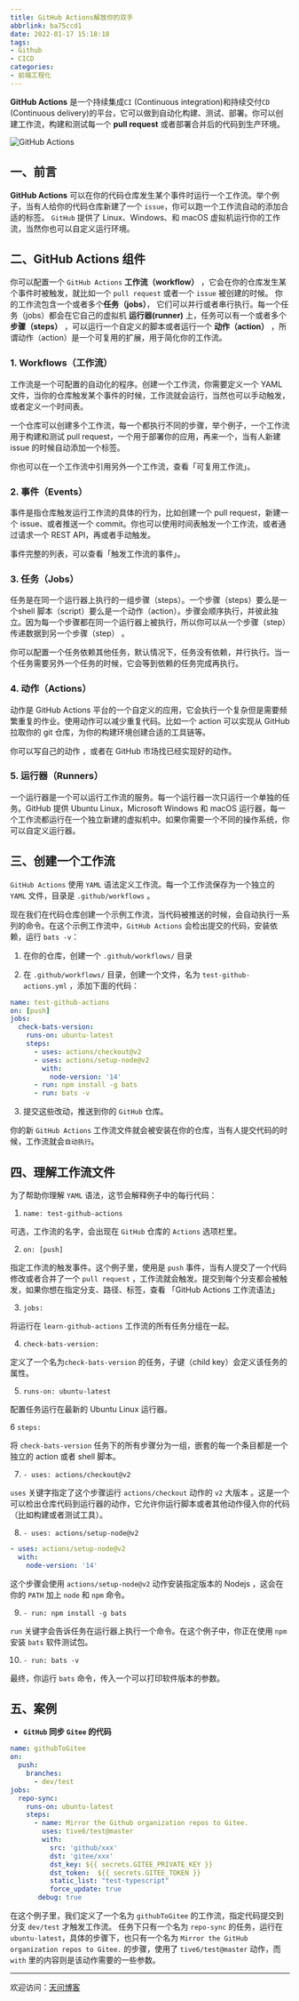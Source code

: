 ```yaml
---
title: GitHub Actions解放你的双手
abbrlink: ba75ccd1
date: 2022-01-17 15:18:18
tags:
- Github
- CICD
categories:
- 前端工程化
---
```


**GitHub Actions** 是一个持续集成`CI` (Continuous integration)和持续交付`CD` (Continuous delivery)的平台，它可以做到自动化构建、测试、部署。你可以创建工作流，构建和测试每一个 **pull request** 或者部署合并后的代码到生产环境。

![GitHub Actions](https://tiven.cn/static/img/img-github-actions-Jp8tXYKflhDD91CAxkn1h.jpg)

[//]: # (<!-- more -->)

## 一、前言

**GitHub Actions** 可以在你的代码仓库发生某个事件时运行一个工作流。举个例子，当有人给你的代码仓库新建了一个 `issue`，你可以跑一个工作流自动的添加合适的标签。
`GitHub` 提供了 Linux、Windows、和 macOS 虚拟机运行你的工作流，当然你也可以自定义运行环境。

## 二、GitHub Actions 组件

你可以配置一个 `GitHub Actions` **工作流（workflow）** ，它会在你的仓库发生某个事件时被触发，就比如一个 `pull request` 或者一个 `issue` 被创建的时候。
你的工作流包含一个或者多个**任务（jobs）**， 它们可以并行或者串行执行。每一个任务（jobs）都会在它自己的虚拟机 **运行器(runner)** 上，任务可以有一个或者多个 **步骤（steps）** ，可以运行一个自定义的脚本或者运行一个 **动作（action）** ，所谓动作（action）是一个可复用的扩展，用于简化你的工作流。


### 1. Workflows（工作流）

工作流是一个可配置的自动化的程序。创建一个工作流，你需要定义一个 YAML 文件，当你的仓库触发某个事件的时候，工作流就会运行，当然也可以手动触发，或者定义一个时间表。

一个仓库可以创建多个工作流，每一个都执行不同的步骤，举个例子，一个工作流用于构建和测试 pull request，一个用于部署你的应用，再来一个，当有人新建 issue 的时候自动添加一个标签。

你也可以在一个工作流中引用另外一个工作流，查看「可复用工作流」。

### 2. 事件（Events）

事件是指仓库触发运行工作流的具体的行为，比如创建一个 pull request，新建一个 issue、或者推送一个 commit。你也可以使用时间表触发一个工作流，或者通过请求一个  REST API，再或者手动触发。

事件完整的列表，可以查看「触发工作流的事件」。

### 3. 任务（Jobs）

任务是在同一个运行器上执行的一组步骤（steps）。一个步骤（steps）要么是一个shell 脚本（script）要么是一个动作（action）。步骤会顺序执行，并彼此独立。因为每一个步骤都在同一个运行器上被执行，所以你可以从一个步骤（step）传递数据到另一个步骤（step） 。

你可以配置一个任务依赖其他任务，默认情况下，任务没有依赖，并行执行。当一个任务需要另外一个任务的时候，它会等到依赖的任务完成再执行。

### 4. 动作（Actions）

动作是 GitHub Actions 平台的一个自定义的应用，它会执行一个复杂但是需要频繁重复的作业。使用动作可以减少重复代码。比如一个 action 可以实现从 GitHub 拉取你的 git 仓库，为你的构建环境创建合适的工具链等。

你可以写自己的动作 ，或者在 GitHub 市场找已经实现好的动作。

### 5. 运行器（Runners）

一个运行器是一个可以运行工作流的服务。每一个运行器一次只运行一个单独的任务。GitHub 提供 Ubuntu Linux，Microsoft Windows 和 macOS 运行器，每一个工作流都运行在一个独立新建的虚拟机中。如果你需要一个不同的操作系统，你可以自定义运行器。

## 三、创建一个工作流

`GitHub Actions` 使用 `YAML` 语法定义工作流。每一个工作流保存为一个独立的  `YAML`  文件，目录是 `.github/workflows` 。

现在我们在代码仓库创建一个示例工作流，当代码被推送的时候，会自动执行一系列的命令。在这个示例工作流中，`GitHub Actions` 会检出提交的代码，安装依赖，运行 `bats -v`：

1. 在你的仓库，创建一个 `.github/workflows/` 目录

2. 在 `.github/workflows/` 目录，创建一个文件，名为 `test-github-actions.yml` ，添加下面的代码：


```yaml
name: test-github-actions  
on: [push]  
jobs:  
  check-bats-version:  
    runs-on: ubuntu-latest  
    steps:  
      - uses: actions/checkout@v2  
      - uses: actions/setup-node@v2  
        with:  
          node-version: '14'  
      - run: npm install -g bats  
      - run: bats -v  
```

3. 提交这些改动，推送到你的 `GitHub` 仓库。


你的新 `GitHub Actions` 工作流文件就会被安装在你的仓库，当有人提交代码的时候，工作流就会`自动执行`。

## 四、理解工作流文件

为了帮助你理解 `YAML` 语法，这节会解释例子中的每行代码：

1. `name: test-github-actions`

可选，工作流的名字，会出现在 `GitHub` 仓库的 `Actions` 选项栏里。

2. `on: [push]`

指定工作流的触发事件。这个例子里，使用是 `push`  事件，当有人提交了一个代码修改或者合并了一个 `pull request` ，工作流就会触发。提交到每个分支都会被触发，如果你想在指定分支、路径、标签，查看 「GitHub Actions 工作流语法」

3. `jobs:`

将运行在 `learn-github-actions` 工作流的所有任务分组在一起。

4. `check-bats-version:`

定义了一个名为`check-bats-version` 的任务，子键（child key）会定义该任务的属性。

5. `runs-on: ubuntu-latest`

配置任务运行在最新的 Ubuntu Linux 运行器。

6 `steps:`

将 `check-bats-version` 任务下的所有步骤分为一组，嵌套的每一个条目都是一个独立的 action 或者 shell 脚本。

7. `- uses: actions/checkout@v2`

`uses` 关键字指定了这个步骤运行 `actions/checkout` 动作的 `v2` 大版本 。这是一个可以检出仓库代码到运行器的动作，它允许你运行脚本或者其他动作侵入你的代码（比如构建或者测试工具）。

8. `- uses: actions/setup-node@v2`

```yaml
- uses: actions/setup-node@v2  
  with:  
    node-version: '14'
```

这个步骤会使用 `actions/setup-node@v2` 动作安装指定版本的 Nodejs ，这会在你的 `PATH` 加上 `node` 和 `npm` 命令。

9. `- run: npm install -g bats`

`run` 关键字会告诉任务在运行器上执行一个命令。在这个例子中，你正在使用 `npm` 安装 `bats` 软件测试包。

10. `- run: bats -v`

最终，你运行 `bats` 命令，传入一个可以打印软件版本的参数。

## 五、案例

* **`GitHub` 同步 `Gitee` 的代码**

```yaml
name: githubToGitee  
on:  
  push:  
    branches:  
      - dev/test  
jobs:  
  repo-sync:  
    runs-on: ubuntu-latest  
    steps:  
      - name: Mirror the Github organization repos to Gitee.  
        uses: tive6/test@master  
        with:  
          src: 'github/xxx'  
          dst: 'gitee/xxx'  
          dst_key: ${{ secrets.GITEE_PRIVATE_KEY }}  
          dst_token:  ${{ secrets.GITEE_TOKEN }}  
          static_list: "test-typescript"  
          force_update: true  
       debug: true  
```

在这个例子里，我们定义了一个名为 `githubToGitee` 的工作流，指定代码提交到分支 `dev/test` 才触发工作流。
任务下只有一个名为 `repo-sync` 的任务，运行在 `ubuntu-latest`，具体的步骤下，也只有一个名为 `Mirror the GitHub organization repos to Gitee.` 的步骤，使用了 `tive6/test@master` 动作，而 `with` 里的内容则是该动作需要的一些参数。

---

欢迎访问：[天问博客](https://tiven.cn/p/ba75ccd1/ "天問博客")
